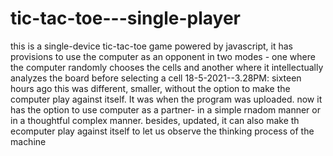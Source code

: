 # tic-tac-toe---single-player
this is a single-device tic-tac-toe game powered by javascript, it has provisions to use the computer as an opponent in two modes - one where the computer randomly chooses the cells and another where it intellectually analyzes the board before selecting a cell
18-5-2021--3.28PM: sixteen hours ago this was different, smaller, without the option to make the computer play against itself. It was when the program was uploaded.
                   now it has the option to use computer as a partner- in a simple rnadom manner or in a thoughtful complex manner. besides, updated, it can also make th ecomputer play against itself to let us observe the thinking process of the machine
